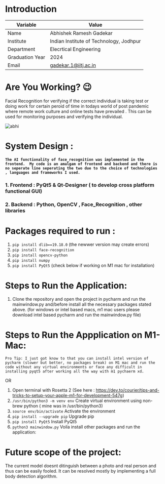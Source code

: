 # Introduction

| Variable | Value |
| --- | --- |
| Name | Abhishek Ramesh Gadekar |
| Institute | Indian Institute of Technology, Jodhpur |
| Department | Elecrtical Engineering |
| Graduation Year | 2024 |
| Email | gadekar.1@iitj.ac.in |

# Are You Working? 😉
Facial Recognition for verifying if the correct individual is taking test or doing work for certain peroid of time in todays world of post pandemic where remote work culture and online tests have prevailed . This can be used for monitoring purposes and verifying the individual.

![abhi](https://user-images.githubusercontent.com/77354191/198884308-8ca7ae45-3e12-4a18-b849-7094018695a2.jpeg)


# System Design :
####  ```The AI functionality of face_recognition was implemented in the frontend.  My code is an amalgam of frontend and backend and there is no seperate line seperating the two due to the choice of technologies , languages and frameworks I used.```

### 1. Frontend : PyQt5 & Qt-Designer ( to develop cross platform functional GUI)

### 2. Backend : Python, OpenCV , Face_Recognition , other libraries



# Packages required to run :
1. ```pip install dlib==19.18.0``` (the newwer version may create errors)
2. ```pip install face-recognition```
3. ```pip install opencv-python```
4. ```pip install numpy```
5. ```pip install PyQt5``` (check below if working on M1 mac for installation)

# Steps to Run the Application:
1. Clone the repository and open the project in pycharm and run the mainwindow.py and/before install all the necessary packages stated above. (for windows or intel based macs, m1 mac users please download intel based pycharm and run the mainwindow.py file)

# Steps to Run the Appplication on M1-Mac:

```Pro Tip: I just got know to that you can install intel version of pycharm (slower but better, no packages break) on M1 mac and run the code without any virtual environments or face any difficult in installing pyqt5 after working all the way with m1 pychaerm xd.``` 

OR 

1. Open terminal with Rosetta 2 (See here : https://dev.to/courier/tips-and-tricks-to-setup-your-apple-m1-for-development-547g)
2.  ```/usr/bin/python3 -m venv env``` Create virtual environment using non-brew python ( mine was in /usr/bin/python3)
3.  ```source env/bin/activate``` Activate the environment 
4.  ```pip install --upgrade pip``` Upgrade pip 
5.  ```pip install PyQt5``` Install PyQt5 
6.  ```python3 mainwindow.py``` Voila install other packages and run the application: 




# Future scope of the project: 
The current model doesnt ditinguish between a photo and real person and thus can be easily fooled. It can be resolved mostly by implementing a full body detection algorithm.
